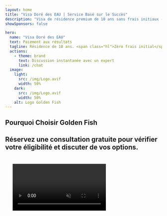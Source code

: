 ```yaml
---
layout: home
title: "Visa Doré des EAU | Service Basé sur le Succès"
description: "Visa de résidence premium de 10 ans sans frais initiaux - paiement uniquement après approbation. Gestion complète des demandes avec 98% de taux de réussite. Service de renouvellement gratuit, frais gouvernementaux uniquement."
showSponsors: false

hero:
  name: "Visa Doré des EAU"
  text: Paiement aux résultats
  tagline: Résidence de 10 ans. <span class="hl">Zéro frais initial</span> - paiement uniquement après approbation. 98% de taux de réussite.
  actions:
    - theme: brand
      text: Discussion instantanée avec un expert
      link: /chat
  image:
    light:
      src: /img/Logo.avif
      width: 50%
    dark:
      src: /img/Logo.avif
      width: 50%
    alt: Logo Golden Fish
---
```


<FeatureCards :features="[
  {
    title: 'Avantages du Visa Doré des EAU',
    items: [
      'Validité de 10 ans avec option de renouvellement sous conditions qualifiantes',
      '**Pas besoin d\'entrer aux EAU tous les 6 mois**',
      'Propriété d\'entreprise à 100% autorisée',
      'Parrainage de membres de la famille et personnel domestique illimité',
      'Parrainage des enfants jusqu\'à 25 ans',
      'Parrainage des parents inclus',
      'Aucun sponsor ou employeur requis'
    ],
    linkText: 'En savoir plus',
    link: '../../company-registration/golden-visa#key-benefits-of-the-uae-golden-visa',
    icon: {
      light: '/img/iStock-1785818081.avif',
      dark: '/img/iStock-1203821481.avif',
      alt: 'Services de Visa',
      width: '100%'
    }
  },
  {
    title: 'Comment Obtenir le Visa Doré des EAU',
    items: [
      'Investissement de 2M AED dans l\'immobilier aux EAU',
      'Dépôt de 2M AED dans des fonds d\'investissement aux EAU',
      'Entreprise avec un capital de 2M AED',
      'Contribution FTA annuelle de 250K AED',
      'Professionnels Qualifiés',
      'Talents Exceptionnels'
    ],
    linkText: 'En savoir plus',
    link: '../../company-registration/golden-visa#uae-golden-visa-eligibility-and-requirements',
    icon: {
      light: '/img/iStock-1333000394.avif',
      dark: '/img/iStock-584576538.avif',
      alt: 'Services de Visa',
      width: '10%'
    }
  },
  {
    title: 'Processus du Visa Doré',
    bullet: '✓',
    items: [
      'Évaluation initiale d\'éligibilité',
      'Préparation et vérification des documents',
      'Examen médical et biométrie',
      'Soumission et traitement de la demande',
      'Émission de l\'Emirates ID et du visa',
      'Parrainage de visa familial (optionnel)'
    ],
    linkText: 'En savoir plus',
    link: '../../company-registration/golden-visa#uae-golden-visa-application-process',
    icon: {
      light: '/img/ILONMASKID.webp',
      dark: '/img/ILONMASKID.webp',
      alt: 'Services de Visa',
      width: '100%'
    }
  }
]" />

## Pourquoi Choisir Golden Fish

<BenefitsList :features="[
  {
    icon: '🏢',
    title: 'Expertise Locale aux EAU',
    text: 'Des spécialistes dédiés à Dubai fournissent des conseils d\'experts à chaque étape du processus.'
  },
  {
    icon: '📊',
    title: 'Taux de Réussite Prouvé',
    text: 'Plus de 90% de taux d\'approbation avec des centaines de visas, comptes bancaires et enregistrements d\'entreprises délivrés via notre traitement premium.'
  },
  {
    icon: '💸',
    title: '**Frais Basés sur le Succès**',
    text: '[Payez uniquement après approbation](/uae-business/benefits/success-based-fees). Transparence totale sans frais cachés.'
  },
]" />

## Réservez une consultation gratuite pour vérifier votre éligibilité et discuter de vos options.

<video  autoplay muted playsinline style="padding: 24px" >
  <source src="/img/iStock-2185912341.mp4" type="video/mp4">
</video>

<ContactFormModalNav buttonText="Parler à un expert" formStyle="display: block; margin: 1rem auto;"/>

<!-- <ImageGrid :images="[
  { src: '/img/ILONMASKID.webp', href: './immigration.md', alt: 'Immigration aux EAU' },
  { src: '/img/ILONMASKID.webp', href: './immigration.md', alt: 'Immigration aux EAU' },
]"/> -->